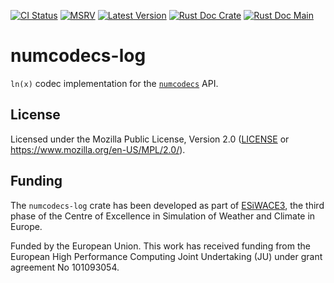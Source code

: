 [![CI Status]][workflow] [![MSRV]][repo] [![Latest Version]][crates.io] [![Rust Doc Crate]][docs.rs] [![Rust Doc Main]][docs]

[CI Status]: https://img.shields.io/github/actions/workflow/status/juntyr/numcodecs-rs/ci.yml?branch=main
[workflow]: https://github.com/juntyr/numcodecs-rs/actions/workflows/ci.yml?query=branch%3Amain

[MSRV]: https://img.shields.io/badge/MSRV-1.82.0-blue
[repo]: https://github.com/juntyr/numcodecs-rs

[Latest Version]: https://img.shields.io/crates/v/numcodecs-log
[crates.io]: https://crates.io/crates/numcodecs-log

[Rust Doc Crate]: https://img.shields.io/docsrs/numcodecs-log
[docs.rs]: https://docs.rs/numcodecs-log/

[Rust Doc Main]: https://img.shields.io/badge/docs-main-blue
[docs]: https://juntyr.github.io/numcodecs-rs/numcodecs_log

# numcodecs-log

`ln(x)` codec implementation for the [`numcodecs`] API.

[`numcodecs`]: https://docs.rs/numcodecs/0.1/numcodecs/

## License

Licensed under the Mozilla Public License, Version 2.0 ([LICENSE](LICENSE) or https://www.mozilla.org/en-US/MPL/2.0/).

## Funding

The `numcodecs-log` crate has been developed as part of [ESiWACE3](https://www.esiwace.eu), the third phase of the Centre of Excellence in Simulation of Weather and Climate in Europe.

Funded by the European Union. This work has received funding from the European High Performance Computing Joint Undertaking (JU) under grant agreement No 101093054.
